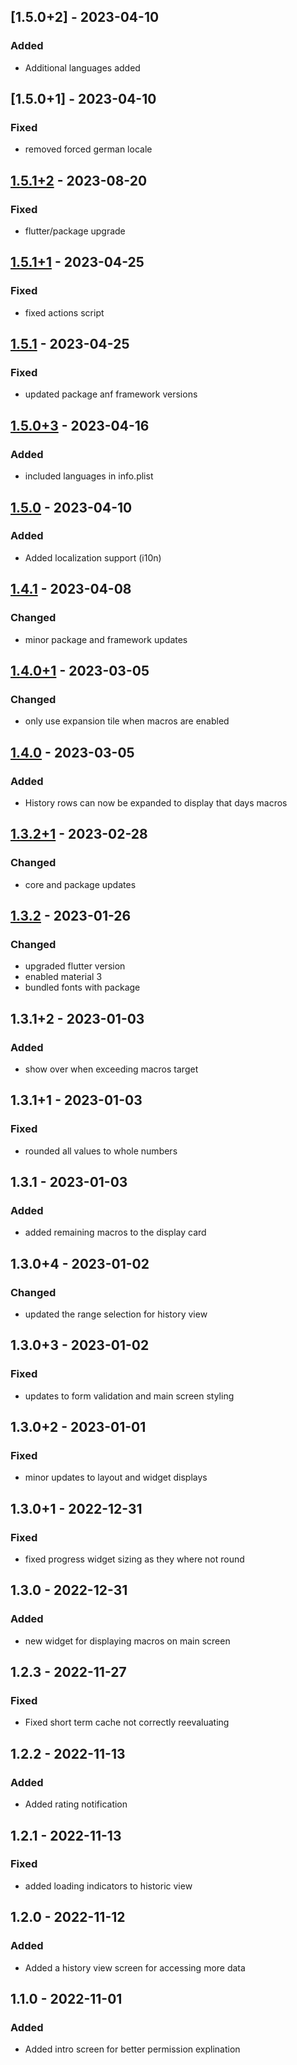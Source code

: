 ## \[1.5.0+2\] - 2023-04-10
### Added
- Additional languages added

## \[1.5.0+1\] - 2023-04-10
### Fixed
- removed forced german locale

## [1.5.1+2] - 2023-08-20
### Fixed
- flutter/package upgrade

## [1.5.1+1] - 2023-04-25
### Fixed
- fixed actions script

## [1.5.1] - 2023-04-25
### Fixed
- updated package anf framework versions

## [1.5.0+3] - 2023-04-16
### Added
- included languages in info.plist

## [1.5.0] - 2023-04-10
### Added
- Added localization support (i10n)

## [1.4.1] - 2023-04-08
### Changed
- minor package and framework updates

## [1.4.0+1] - 2023-03-05
### Changed
- only use expansion tile when macros are enabled

## [1.4.0] - 2023-03-05
### Added
- History rows can now be expanded to display that days macros

## [1.3.2+1] - 2023-02-28
### Changed
- core and package updates

## [1.3.2] - 2023-01-26
### Changed
- upgraded flutter version
- enabled material 3
- bundled fonts with package

## 1.3.1+2 - 2023-01-03
### Added
- show over when exceeding macros target

## 1.3.1+1 - 2023-01-03
### Fixed
- rounded all values to whole numbers

## 1.3.1 - 2023-01-03
### Added
- added remaining macros to the display card

## 1.3.0+4 - 2023-01-02
### Changed
- updated the range selection for history view

## 1.3.0+3 - 2023-01-02
### Fixed
- updates to form validation and main screen styling

## 1.3.0+2 - 2023-01-01
### Fixed
- minor updates to layout and widget displays

## 1.3.0+1 - 2022-12-31
### Fixed
- fixed progress widget sizing as they where not round

## 1.3.0 - 2022-12-31
### Added
- new widget for displaying macros on main screen

## 1.2.3 - 2022-11-27
### Fixed
- Fixed short term cache not correctly reevaluating

## 1.2.2 - 2022-11-13
### Added
- Added rating notification

## 1.2.1 - 2022-11-13
### Fixed
- added loading indicators to historic view

## 1.2.0 - 2022-11-12
### Added
- Added a history view screen for accessing more data

## 1.1.0 - 2022-11-01
### Added
- Added intro screen for better permission explination

[1.5.1+2]: https://github.com/RemeJuan/calorie_diff/compare/1.5.1+1...1.5.1+2
[1.5.1+1]: https://github.com/RemeJuan/calorie_diff/compare/1.5.1...1.5.1+1
[1.5.1]: https://github.com/RemeJuan/calorie_diff/compare/1.5.0+3...1.5.1
[1.5.0+3]: https://github.com/RemeJuan/calorie_diff/compare/1.5.0...1.5.0+3
[1.5.0]: https://github.com/RemeJuan/calorie_diff/compare/1.4.1...1.5.0
[1.4.1]: https://github.com/RemeJuan/calorie_diff/compare/1.4.0+1...1.4.1
[1.4.0+1]: https://github.com/RemeJuan/calorie_diff/compare/1.4.0...1.4.0+1
[1.4.0]: https://github.com/RemeJuan/calorie_diff/compare/1.3.2+1...1.4.0
[1.3.2+1]: https://github.com/RemeJuan/calorie_diff/compare/1.3.2...1.3.2+1
[1.3.2]: https://github.com/RemeJuan/calorie_diff/compare/1.3.1+2...1.3.2

